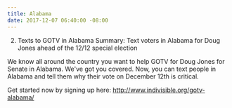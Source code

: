 ```yaml
---
title: Alabama
date: 2017-12-07 06:40:00 -08:00
---
```


2. Texts to GOTV in Alabama
Summary: Text voters in Alabama for Doug Jones ahead of the 12/12 special election

We know all around the country you want to help GOTV for Doug Jones for Senate in Alabama. We've got you covered. Now, you can text people in Alabama and tell them why their vote on December 12th is critical. 

Get started now by signing up here: http://www.indivisible.org/gotv-alabama/
